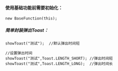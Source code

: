 #### 使用基础功能前需要初始化：
```
new BaseFunction(this);
```

##### 简单封装弹出Toast：
```
showToast("测试");  //默认弹出时间短  

//设置弹出时间 
showToast("测试",Toast.LENGTH_SHORT); //弹出时间短  
showToast("测试",Toast.LENGTH_LONG);  //弹出时间长
```
